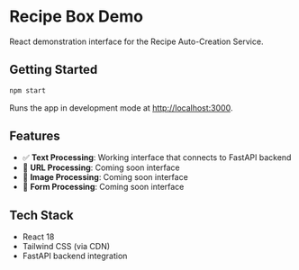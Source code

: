 # Recipe Box Demo

React demonstration interface for the Recipe Auto-Creation Service.

## Getting Started

```bash
npm start
```

Runs the app in development mode at [http://localhost:3000](http://localhost:3000).

## Features

- ✅ **Text Processing**: Working interface that connects to FastAPI backend
- 🚧 **URL Processing**: Coming soon interface 
- 🚧 **Image Processing**: Coming soon interface
- 🚧 **Form Processing**: Coming soon interface

## Tech Stack

- React 18
- Tailwind CSS (via CDN)
- FastAPI backend integration
